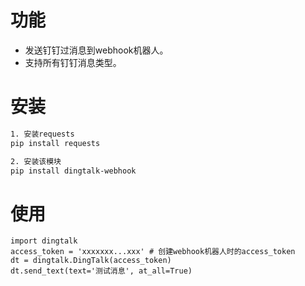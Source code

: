 # 功能
* 发送钉钉过消息到webhook机器人。
* 支持所有钉钉消息类型。

# 安装
```bash
1. 安装requests
pip install requests

2. 安装该模块
pip install dingtalk-webhook
```

# 使用
```
import dingtalk
access_token = 'xxxxxxx...xxx' # 创建webhook机器人时的access_token
dt = dingtalk.DingTalk(access_token)
dt.send_text(text='测试消息', at_all=True)
```
